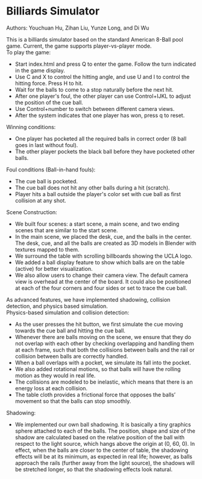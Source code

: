 # Billiards Simulator

Authors: Youchuan Hu, Zihan Liu, Yunze Long, and Di Wu

This is a billiards simulator based on the standard American 8-Ball pool game. Current, the game supports player-vs-player mode.   
To play the game:
* Start index.html and press Q to enter the game. Follow the turn indicated in the game display. 
* Use C and X to control the hitting angle, and use U and I to control the hitting force. Press H to hit.
* Wait for the balls to come to a stop naturally before the next hit.  
* After one player's foul, the other player can use Control+IJKL to adjust the position of the cue ball. 
* Use Control+number to switch between different camera views.  
* After the system indicates that one player has won, press q to reset.  
  
Winning conditions:
* One player has pocketed all the required balls in correct order (8 ball goes in last without foul).
* The other player pockets the black ball before they have pocketed other balls.  

Foul conditions (Ball-in-hand fouls):
* The cue ball is pocketed.
* The cue ball does not hit any other balls during a hit (scratch). 
* Player hits a ball outside the player's color set with cue ball as first collision at any shot.
 
 Scene Construction: 
 * We built four scenes: a start scene, a main scene, and two ending scenes that are similar to the start scene.
 * In the main scene, we placed the desk, cue, and the balls in the center. The desk, cue, and all the balls are created as 3D models in Blender with textures mapped to them.
 * We surround the table with scrolling billboards showing the UCLA logo.
 * We added a ball display feature to show which balls are on the table (active) for better visualization.
 * We also allow users to change their camera view. The default camera view is overhead at the center of the board. It could also be positioned at each of the four corners and four sides or set to trace the cue ball.  
 
As advanced features, we have implemented shadowing, collision detection, and physics based simulation.  
Physics-based simulation and collision detection:
* As the user presses the hit button, we first simulate the cue moving towards the cue ball and hitting the cue ball. 
* Whenever there are balls moving on the scene, we ensure that they do not overlap with each other by checking overlapping and handling them at each frame, such that both the collisions between balls and the rail or collision between balls are correctly handled.  
* When a ball overlaps with a pocket, we simulate its fall into the pocket. 
* We also added rotational motions, so that balls will have the rolling motion as they would in real life. 
* The collisions are modeled to be inelastic, which means that there is an energy loss at each collision. 
* The table cloth provides a frictional force that opposes the balls’ movement so that the balls can stop smoothly.

Shadowing:  
*	We implemented our own ball shadowing. It is basically a tiny graphics sphere attached to each of the balls. The position, shape and size of the shadow are calculated based on the relative position of the ball with respect to the light source, which hangs above the origin at (0, 60, 0).  In effect, when the balls are closer to the center of table, the shadowing effects will be at its minimum, as expected in real life; however, as balls approach the rails (further away from the light source), the shadows will be stretched longer, so that the shadowing effects look natural.
